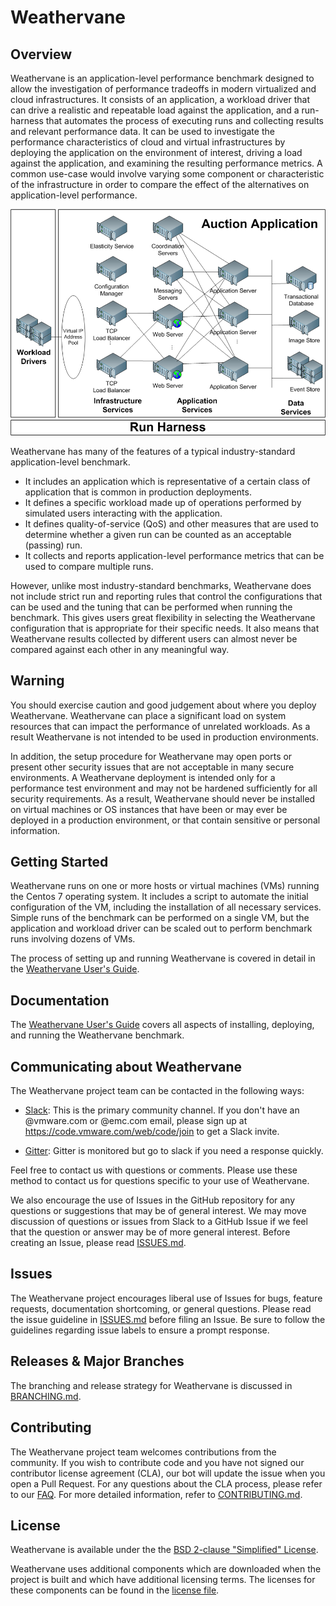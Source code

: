 

# Weathervane

## Overview

Weathervane is an application-level performance benchmark designed to allow the investigation of performance tradeoffs in modern virtualized and cloud infrastructures. It consists of an application, a workload driver that can drive a realistic and repeatable load against the application, and a run-harness that automates the process of executing runs and collecting results and relevant performance data. It can be used to investigate the performance characteristics of cloud and virtual infrastructures by deploying the application on the environment of interest, driving a load against the application, and examining the resulting performance metrics. A common use-case would involve varying some component or characteristic of the infrastructure in order to compare the effect of the alternatives on application-level performance.

![A Weathervane Deployment](doc/images/wvDeployment1.png)

Weathervane has many of the features of a typical industry-standard application-level benchmark.  

- It includes an application which is representative of a certain class of application that is common in production deployments.
-	It defines a specific workload made up of operations performed by simulated users interacting with the application.
-	It defines quality-of-service (QoS) and other measures that are used to determine whether a given run can be counted as an acceptable (passing) run.
-	It collects and reports application-level performance metrics that can be used to compare multiple runs.  

However, unlike most industry-standard benchmarks, Weathervane does not include strict run and reporting rules that control the configurations that can be used and the tuning that can be performed when running the benchmark.  This gives users great flexibility in selecting the Weathervane configuration that is appropriate for their specific needs. It also means that Weathervane results collected by different users can almost never be compared against each other in any meaningful way. 

## Warning

You should exercise caution and good judgement about where you deploy Weathervane.  Weathervane can place a significant load on system resources that can impact the performance of unrelated workloads.  As a result Weathervane is not intended to be used in production environments.  

In addition, the setup procedure for Weathervane may open ports or present other security issues that are not acceptable in many secure environments.  A Weathervane deployment is intended only for a performance test environment and may not be hardened sufficiently for all security requirements.  As a result, Weathervane should never be installed on virtual machines or OS instances that have been or may ever be deployed in a production environment, or that contain sensitive or personal information.  

## Getting Started

Weathervane runs on one or more hosts or virtual machines (VMs) running the Centos 7 operating system.  It includes a script to automate the initial configuration of the VM, including the installation of all necessary services.  Simple runs of the benchmark can be performed on a single VM, but the application and workload driver can be scaled out to perform benchmark runs involving dozens of VMs.

The process of setting up and running Weathervane is covered in detail in the [Weathervane User's Guide](weathervane_users_guide.pdf).  

## Documentation

The [Weathervane User's Guide](weathervane_users_guide.pdf) covers all aspects of installing, deploying, and running the Weathervane benchmark.

## Communicating about Weathervane

The Weathervane project team can be contacted in the following ways:

- [Slack](https://vmwarecode.slack.com/messages/weathervane): This is the primary community channel. If you don't have an @vmware.com or @emc.com email, please sign up at https://code.vmware.com/web/code/join to get a Slack invite.

- [Gitter](https://gitter.im/vmware/weathervane): Gitter is monitored but go to slack if you need a response quickly.

Feel free to contact us with questions or comments.  Please use these method to contact us for questions specific to your use of Weathervane.

We also encourage the use of Issues in the GitHub repository for any questions or suggestions that may be of general interest.  We may move discussion of questions or issues from Slack to a GitHub Issue if we feel that the question or answer may be of more general interest.  Before creating an Issue, please read [ISSUES.md](ISSUES.md).

## Issues

The Weathervane project encourages liberal use of Issues for bugs, feature requests, documentation shortcoming, or general questions.  Please read the issue guideline in [ISSUES.md](ISSUES.md) before filing an Issue.  Be sure to follow the guidelines regarding issue labels to ensure a prompt response.

## Releases & Major Branches

The branching and release strategy for Weathervane is discussed in [BRANCHING.md](BRANCHING.md).

## Contributing

The Weathervane project team welcomes contributions from the community. If you wish to contribute code and you have not
signed our contributor license agreement (CLA), our bot will update the issue when you open a Pull Request. For any
questions about the CLA process, please refer to our [FAQ](https://cla.vmware.com/faq). For more detailed information,
refer to [CONTRIBUTING.md](CONTRIBUTING.md).

## License

Weathervane is available under the the [BSD 2-clause "Simplified" License](LICENSE.txt).

Weathervane uses additional components which are downloaded when the project is built and which have additional licensing terms. The licenses for these components can be found in the [license file](LICENSE.txt).
